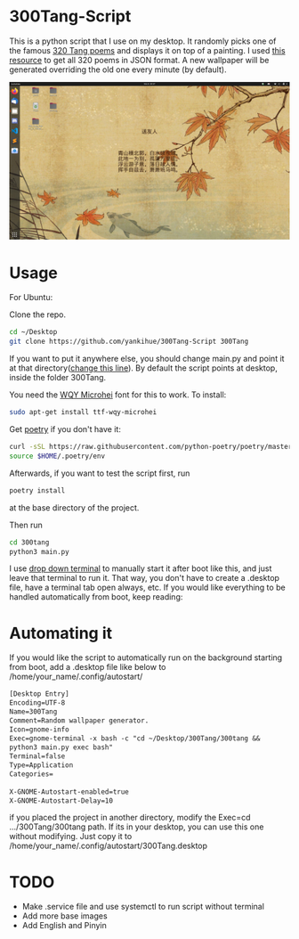 # 300Tang-Script
This is a python script that I use on my desktop. It randomly picks one of the famous [320 Tang poems](https://en.wikipedia.org/wiki/Tang_poetry) and displays it on top of a painting. 
I used [this resource](https://github.com/xuchunyang/300) to get all 320 poems in JSON format. A new wallpaper will be generated overriding the old one every minute (by default).

![Screenshot](/screenshot.png)

# Usage
For Ubuntu:


Clone the repo. 
```bash
cd ~/Desktop
git clone https://github.com/yankihue/300Tang-Script 300Tang
```

If you want to put it anywhere else, you should change main.py and point it at that directory([change this line](https://github.com/yankihue/300Tang-Script/blob/db4c9e56edd7b80cd49506fc5a0cc99b2559b1cb/300tang/main.py#L49)). By default the script points at desktop, inside the folder 300Tang.

You need the [WQY Microhei](https://github.com/anthonyfok/fonts-wqy-microhei) font for this to work. To install:

```bash
sudo apt-get install ttf-wqy-microhei 
```

Get [poetry](https://python-poetry.org/) if you don't have it:
```bash
curl -sSL https://raw.githubusercontent.com/python-poetry/poetry/master/get-poetry.py | python3
source $HOME/.poetry/env
```

Afterwards, if you want to test the script first, run
```bash
poetry install
```
at the base directory of the project. 

Then run

```bash
cd 300tang
python3 main.py
```
I use [drop down terminal](https://extensions.gnome.org/extension/442/drop-down-terminal/) to manually start it after boot like this, and just leave that terminal to run it. That way, you don't have to create a .desktop file, have a terminal tab open always, etc. If you would like everything to be handled automatically from boot, keep reading:

# Automating it

If you would like the script to automatically run on the background starting from boot, add a .desktop file like below to /home/your_name/.config/autostart/

```
[Desktop Entry]
Encoding=UTF-8
Name=300Tang
Comment=Random wallpaper generator.
Icon=gnome-info
Exec=gnome-terminal -x bash -c "cd ~/Desktop/300Tang/300tang && python3 main.py exec bash"
Terminal=false
Type=Application
Categories=

X-GNOME-Autostart-enabled=true
X-GNOME-Autostart-Delay=10

```
 if you placed the project in another directory, modify the Exec=cd .../300Tang/300tang path. If its in your desktop, you can use this one without modifying. Just copy it to /home/your_name/.config/autostart/300Tang.desktop



# TODO
* Make .service file and use systemctl to run script without terminal
* Add more base images
* Add English and Pinyin
